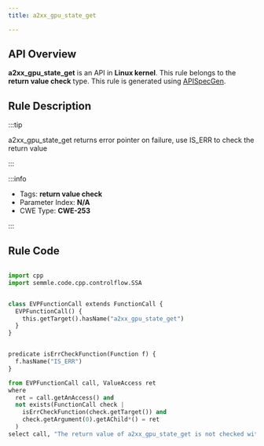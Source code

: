 ```yaml
---
title: a2xx_gpu_state_get

---
```



## API Overview
**a2xx_gpu_state_get** is an API in **Linux kernel**. This rule belongs to the **return value check** type. This rule is generated using [APISpecGen](../../tools/APISpecGen).
## Rule Description

:::tip

a2xx_gpu_state_get returns error pointer on failure, use IS_ERR to check the return value

:::

:::info

- Tags: **return value check**
- Parameter Index: **N/A**
- CWE Type: **CWE-253**

:::

## Rule Code
```python

import cpp
import semmle.code.cpp.controlflow.SSA


class EVPFunctionCall extends FunctionCall {
  EVPFunctionCall() {
    this.getTarget().hasName("a2xx_gpu_state_get")
  }
}


predicate isErrCheckFunction(Function f) {
  f.hasName("IS_ERR") 
}

from EVPFunctionCall call, ValueAccess ret
where
  ret = call.getAnAccess() and
  not exists(FunctionCall check |
    isErrCheckFunction(check.getTarget()) and
    check.getArgument(0).getAChild*() = ret
  )
select call, "The return value of a2xx_gpu_state_get is not checked with IS_ERR."
    
```
